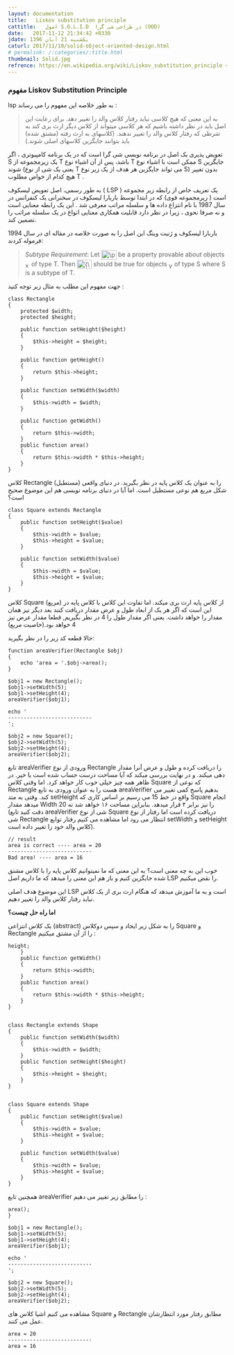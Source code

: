 ```yaml
---
layout: documentation
title:   Liskov substitution principle
cattitle:   اصول S.O.L.I.D  در طراحی شی گرا (OOD)
date:   2017-11-12 21:34:42 +0330
jdate: یکشنبه 21 آبان 1396
caturl: 2017/11/10/solid-object-oriented-design.html
# permalink: /:categories/:title.html
thumbnail: Solid.jpg
refrence: https://en.wikipedia.org/wiki/Liskov_substitution_principle <br> https://pikneek.com/programming/مفهوم-solid-در-برنامه-نویسی-lsp/ <br> http://roocket.ir/articles/solid-principles-in-object-oriented-programming-part-iii-liskov-substitution-principal
---
```

<h3>مفهوم Liskov Substitution Principle</h3>
<p>
lsp  به طور خلاصه این مفهوم را می رساند :
</p>

<blockquote>
<p>
به این معنی که هیچ کلاسی نباید رفتار کلاس والد را تغییر دهد. برای رعایت این اصل باید در نظر داشته باشیم که هر کلاسی میتواند از کلاس دیگر ارث بری کند به شرطی که رفتار کلاس والد را تغییر ندهند. (کلاسهای به ارث رفته (مشتق شده) باید بتوانند جایگزین کلاسهای اصلی شوند.)
</p>
</blockquote>

<p>
تعویض پذیری یک اصل در برنامه نویسی شی گرا است که در یک برنامه کامپیوتری ، اگر S یک زیرمجموعه از T باشد، پس از آن اشیاء نوع T ممکن است با اشیاء نوع S جایگزین شوند (یعنی یک شی از نوع T می تواند جایگزین هر هدف از یک زیر نوع S) بدون تغییر هیچ کدام از خواص مطلوب T .
</p>

<p>
 به طور رسمی، اصل تعویض لیسکوف ( LSP ) یک تعریف خاص از رابطه زیر مجموعه است ( زیرمجموعه قوی) که در ابتدا توسط باربارا لیسکوف در سخنرانی یک کنفرانس در سال 1987 با نام انتزاع داده ها و سلسله مراتب معرفی شد . این یک رابطه معنایی است و نه صرفا نحوی ، زیرا در نظر دارد قابلیت همکاری معنایی انواع در یک سلسله مراتب را تضمین کند.
</p>
<p>
  باربارا لیسکوف و ژنیت وینگ این اصل را به صورت خلاصه در مقاله ای در سال 1994 فرموله کردند:

</p>


<blockquote>
<p><i>Subtype Requirement</i>: Let <span class="mwe-math-element"><span class="mwe-math-mathml-inline mwe-math-mathml-a11y" style="display: none;"><math xmlns="http://www.w3.org/1998/Math/MathML" >
  <semantics>
    <mrow class="MJX-TeXAtom-ORD">
      <mstyle displaystyle="true" scriptlevel="0">
        <mi>&#x03D5;<!-- ϕ --></mi>
        <mo stretchy="false">(</mo>
        <mi>x</mi>
        <mo stretchy="false">)</mo>
      </mstyle>
    </mrow>
    <annotation encoding="application/x-tex">{\displaystyle \phi (x)}</annotation>
  </semantics>
</math></span><img src="https://wikimedia.org/api/rest_v1/media/math/render/svg/546b660b2f3cfb5f34be7b3ed8371d54f5c74227" class="mwe-math-fallback-image-inline" aria-hidden="true" style="vertical-align: -0.838ex; width:4.566ex; height:2.843ex;" alt="\phi (x)" /></span> be a property provable about objects <span class="mwe-math-element"><span class="mwe-math-mathml-inline mwe-math-mathml-a11y" style="display: none;"><math xmlns="http://www.w3.org/1998/Math/MathML" >
  <semantics>
    <mrow class="MJX-TeXAtom-ORD">
      <mstyle displaystyle="true" scriptlevel="0">
        <mi>x</mi>
      </mstyle>
    </mrow>
    <annotation encoding="application/x-tex">{\displaystyle x}</annotation>
  </semantics>
</math></span><img src="https://wikimedia.org/api/rest_v1/media/math/render/svg/87f9e315fd7e2ba406057a97300593c4802b53e4" class="mwe-math-fallback-image-inline" aria-hidden="true" style="vertical-align: -0.338ex; width:1.34ex; height:1.676ex;" alt="x" /></span> of type <span class="texhtml">T</span>. Then <span class="mwe-math-element"><span class="mwe-math-mathml-inline mwe-math-mathml-a11y" style="display: none;"><math xmlns="http://www.w3.org/1998/Math/MathML" >
  <semantics>
    <mrow class="MJX-TeXAtom-ORD">
      <mstyle displaystyle="true" scriptlevel="0">
        <mi>&#x03D5;<!-- ϕ --></mi>
        <mo stretchy="false">(</mo>
        <mi>y</mi>
        <mo stretchy="false">)</mo>
      </mstyle>
    </mrow>
    <annotation encoding="application/x-tex">{\displaystyle \phi (y)}</annotation>
  </semantics>
</math></span><img src="https://wikimedia.org/api/rest_v1/media/math/render/svg/db7ffe2f7daf9bae8d3f2711b2fd67348aceb3dc" class="mwe-math-fallback-image-inline" aria-hidden="true" style="vertical-align: -0.838ex; width:4.392ex; height:2.843ex;" alt="{\displaystyle \phi (y)}" /></span> should be true for objects <span class="mwe-math-element"><span class="mwe-math-mathml-inline mwe-math-mathml-a11y" style="display: none;"><math xmlns="http://www.w3.org/1998/Math/MathML" >
  <semantics>
    <mrow class="MJX-TeXAtom-ORD">
      <mstyle displaystyle="true" scriptlevel="0">
        <mi>y</mi>
      </mstyle>
    </mrow>
    <annotation encoding="application/x-tex">{\displaystyle y}</annotation>
  </semantics>
</math></span><img src="https://wikimedia.org/api/rest_v1/media/math/render/svg/b8a6208ec717213d4317e666f1ae872e00620a0d" class="mwe-math-fallback-image-inline" aria-hidden="true" style="vertical-align: -0.671ex; width:1.166ex; height:2.009ex;" alt="y" /></span> of type <span class="texhtml">S</span> where <span class="texhtml">S</span> is a subtype of <span class="texhtml">T</span>.</p>
</blockquote>


<p>
جهت مفهوم این مطلب به مثال زیر توجه کنید :
</p>

<pre><code class="language-php   line-numbers">class Rectangle
{
    protected $width;
    protected $height;

    public function setHeight($height)
    {
        $this->height = $height;
    }

    public function getHeight()
    {
        return $this->height;
    }

    public function setWidth($width)
    {
        $this->width = $width;
    }

    public function getWidth()
    {
        return $this->width;
    }
    public function area()
    {
        return $this->width * $this->height;
    }
}
</code></pre>

<p>
کلاس Rectangle (مستطیل) را به عنوان یک کلاس پایه در نظر بگیرید. در دنیای واقعی شکل مربع هم نوعی مستطیل است. اما آیا در دنیای برنامه نویسی هم این موضوع صحیح است؟
</p>

<pre><code class="language-php   line-numbers">class Square extends Rectangle
{
    public function setHeight($value)
    {
        $this->width = $value;
        $this->height = $value;
    }

    public function setWidth($value)
    {
        $this->width = $value;
        $this->height = $value;
    }
}
</code></pre>

<p>
کلاس Square (مربع) از کلاس پایه ارث بری میکند. اما تفاوت این کلاس با کلاس پایه در این است که اگر هر یک از ابعاد طول و عرض مقدار دریافت کنند بعد دیگر نیز همان مقدار را خواهد داشت. یعنی اگر مقدار طول را 4 در نظر بگیریم, قطعا مقدار عرض نیز 4 خواهد بود.(خاصیت مربع)
</p>

<p>
حالا قطعه کد زیر را در نظر بگیرید:
</p>


<pre><code class="language-php  line-numbers">function areaVerifier(Rectangle $obj)
{
    echo 'area = '.$obj->area();
}

$obj1 = new Rectangle();
$obj1->setWidth(5);
$obj1->setHeight(4);
areaVerifier($obj1);

echo '<br>---------------------------<br/>';

$obj2 = new Square();
$obj2->setWidth(5);
$obj2->setHeight(4);
areaVerifier($obj2);
</code></pre>

<p>
تابع areaVerifier ورودی از نوع Rectangle را دریافت کرده و طول و عرض آنرا مقدار دهی میکند. و در نهایت بررسی میکند که آیا مساحت درست حساب شده است یا خیر. در ظاهر همه چیز خیلی خوب کار خواهد کرد. اما وقتی کلاس Square که نوعی از Rectangle هست را به عنوان ورودی به تابع areaVerifier بدهیم پاسخ کمی تغییر می کند. وقتی به متد setHeight واقع در خط 15 می رسیم بر اساس کاری که Square انجام میدهد مقدار Width را نیز برابر ۴ قرار میدهد. بنابراین مساحت ۱۶ خواهد شد نه 20 (دقت کنید تابع areaVerifier شی از نوع Square دریافت کرده است اما رفتار از نوع شی Rectangle  انتظار می رود اما مشاهده می کنیم رفتار توابع setWidth و setHeight کلاس والد خود را تغییر داده است).
</p>

<pre><code class="language-php ">// result
area is correct ---- area = 20
---------------------------
Bad area! ---- area = 16
</code></pre>

<p>
خوب این به چه معنی است؟ به این معنی که ما نمیتوانیم کلاس پایه را با کلاس مشتق شده جایگزین کنیم و باز هم این معنی را میدهد که ما داریم اصل LSP را نقض میکنیم.
</p>

<p>
این موضوع هدف اصلی LSP است و به ما آموزش میدهد که هنگام ارث بری از یک کلاس نباید رفتار کلاس والد را تغییر دهیم.
</p>

<p>
<strong>
اما راه حل چیست؟
</strong>
</p>

<p>
یک کلاس انتزاعی (abstract) را به شکل زیر ایجاد و سپس دوکلاس Square و Rectangle  را از آن مشتق میکنیم :
</p>

<pre><code class="language-php  line-numbers"><?php
abstract class Shape
{
    protected $width;
    protected $height;
    abstract public function setHeight($height);
    abstract public function setWidth($width);
    public function getHeight()
    {
        return $this->height;
    }
    public function getWidth()
    {
        return $this->width;
    }
    public function area()
    {
        return $this->width * $this->height;
    }
}


class Rectangle extends Shape
{
    public function setWidth($width)
    {
        $this->width = $width;
    }
    public function setHeight($height)
    {
        $this->height = $height;
    }
}


class Square extends Shape
{
    public function setHeight($value)
    {
        $this->width = $value;
        $this->height = $value;
    }

    public function setWidth($value)
    {
        $this->width = $value;
        $this->height = $value;
    }
}
</code></pre>

<p>
همچنین تابع areaVerifier را مطابق زیر تغییر می دهیم :
</p>

<pre><code class="language-php  line-numbers"><?php
function areaVerifier(Shape $obj)
{
    echo 'area = '.$obj->area();
}

$obj1 = new Rectangle();
$obj1->setWidth(5);
$obj1->setHeight(4);
areaVerifier($obj1);

echo '<br>---------------------------<br/>';

$obj2 = new Square();
$obj2->setWidth(5);
$obj2->setHeight(4);
areaVerifier($obj2);
</code></pre>

<p>
مشاهده می کنیم اشیا کلاس های Square و Rectangle مطابق رفتار مورد انتظارشان عمل می کنند.
</p>


<pre><code class="language-php ">area = 20
---------------------------
area = 16
</code></pre>